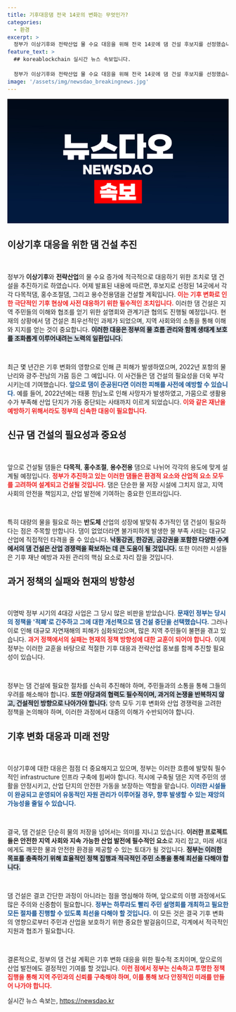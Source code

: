 ```yaml
---
title: 기후대응댐 전국 14곳의 변화는 무엇인가?
categories:
  - 환경
excerpt: >
  정부가 이상기후와 전략산업 물 수요 대응을 위해 전국 14곳에 댐 건설 후보지를 선정했습니다. 피해 방지와 산업 경쟁력 확보를 위한 중요한 결정이며, 주민 설명회를 조속히 개최해야 합니다. 기후 변화에 대응할 강력한 수단이 될 것으로 기대됩니다.
feature_text: >
  ## koreablockchain 실시간 뉴스 속보입니다.

  정부가 이상기후와 전략산업 물 수요 대응을 위해 전국 14곳에 댐 건설 후보지를 선정했습니다. 피해 방지와 산업 경쟁력 확보를 위한 중요한 결정이며, 주민 설명회를 조속히 개최해야 합니다. 기후 변화에 대응할 강력한 수단이 될 것으로 기대됩니다.
image: '/assets/img/newsdao_breakingnews.jpg'
---
```


<p><img src="/assets/img/newsdao_breakingnews.jpg" alt="koreablockchain 속보" /></p>

<h2 data-ke-size="size26">이상기후 대응을 위한 댐 건설 추진</h2>

<p data-ke-size="size16">&nbsp;</p>  

<p>정부가 <b>이상기후</b>와 <b>전략산업</b>의 물 수요 증가에 적극적으로 대응하기 위한 조치로 댐 건설을 추진하기로 하였습니다. 어제 발표된 내용에 따르면, 후보지로 선정된 14곳에서 각각 다목적댐, 홍수조절댐, 그리고 용수전용댐을 건설할 계획입니다. <b><span style="color: #ee2323;">이는 기후 변화로 인한 극단적인 기후 현상에 사전 대응하기 위한 필수적인 조치입니다.</span></b> 이러한 댐 건설은 지역 주민들의 이해와 협조를 얻기 위한 설명회와 관계기관 협의도 진행될 예정입니다. 현재의 상황에서 댐 건설은 최우선적인 과제가 되었으며, 지역 사회와의 소통을 통해 이해와 지지를 얻는 것이 중요합니다. <b><span style="background-color: #21538527;">이러한 대응은 정부의 물 흐름 관리와 함께 생태계 보호를 조화롭게 이루어내려는 노력의 일환입니다.</span></b> </p>

<p data-ke-size="size16">&nbsp;</p>  

<p>최근 몇 년간은 기후 변화의 영향으로 인해 큰 피해가 발생하였으며, 2022년 포항의 물난리와 광주·전남의 가뭄 등은 그 예입니다. 이 사건들은 댐 건설의 필요성을 더욱 부각시키는데 기여했습니다. <b><span style="color: #1a5490;">앞으로 댐이 준공된다면 이러한 피해를 사전에 예방할 수 있습니다.</span></b> 예를 들어, 2022년에는 태풍 힌남노로 인해 사망자가 발생하였고, 가뭄으로 생활용수가 부족해 산업 단지가 가동 중단되는 사태까지 이르게 되었습니다. <b><span style="color: #ee2323;">이와 같은 재난을 예방하기 위해서라도 정부의 신속한 대응이 필요합니다.</span></b> </p>

<h2 data-ke-size="size26">신규 댐 건설의 필요성과 중요성</h2>

<p data-ke-size="size16">&nbsp;</p>  

<p>앞으로 건설될 댐들은 <b>다목적</b>, <b>홍수조절</b>, <b>용수전용</b> 댐으로 나뉘어 각각의 용도에 맞게 설계될 예정입니다. <b><span style="color: #ee2323;">정부가 추진하고 있는 이러한 댐들은 환경적 요소와 산업적 요소 모두를 고려하여 설계되고 건설될 것입니다.</span></b> 댐은 단순한 물 저장 시설에 그치지 않고, 지역 사회의 안전을 책임지고, 산업 발전에 기여하는 중요한 인프라입니다. </p>

<p data-ke-size="size16">&nbsp;</p>  

<p>특히 대량의 물을 필요로 하는 <b>반도체</b> 산업의 성장에 발맞춰 추가적인 댐 건설이 필요하다는 점은 주목할 만합니다. 댐이 없었더라면 불가피하게 발생한 물 부족 사태는 대규모 산업에 직접적인 타격을 줄 수 있습니다. <b><span style="background-color: #21538527;">낙동강권, 한강권, 금강권을 포함한 다양한 수계에서의 댐 건설은 산업 경쟁력을 확보하는 데 큰 도움이 될 것입니다.</span></b> 또한 이러한 시설들은 기후 재난 예방과 자원 관리의 핵심 요소로 자리 잡을 것입니다. </p>

<h2 data-ke-size="size26">과거 정책의 실패와 현재의 방향성</h2>

<p data-ke-size="size16">&nbsp;</p>  

<p>이명박 정부 시기의 4대강 사업은 그 당시 많은 비판을 받았습니다. <b><span style="color: #1a5490;">문재인 정부는 당시의 정책을 '적폐'로 간주하고 그에 대한 개선책으로 댐 건설 중단을 선택했습니다.</span></b> 그러나 이로 인해 대규모 자연재해의 피해가 심화되었으며, 많은 지역 주민들이 불편을 겪고 있습니다. <b><span style="color: #ee2323;">과거 정책에서의 실패는 현재의 정책 방향성에 대한 교훈이 되어야 합니다.</span></b> 이제 정부는 이러한 교훈을 바탕으로 적절한 기후 대응과 전략산업 홍보를 함께 추진할 필요성이 있습니다. </p>

<p data-ke-size="size16">&nbsp;</p>  

<p>정부는 댐 건설에 필요한 절차를 신속히 추진해야 하며, 주민들과의 소통을 통해 그들의 우려를 해소해야 합니다. <b><span style="background-color: #21538527;">또한 야당과의 협력도 필수적이며, 과거의 논쟁을 반복하지 않고, 건설적인 방향으로 나아가야 합니다.</span></b> 양측 모두 기후 변화와 산업 경쟁력을 고려한 정책을 논의해야 하며, 이러한 과정에서 대중의 이해가 수반되어야 합니다. </p>

<h2 data-ke-size="size26">기후 변화 대응과 미래 전망</h2>

<p data-ke-size="size16">&nbsp;</p>  

<p>이상기후에 대한 대응은 점점 더 중요해지고 있으며, 정부는 이러한 흐름에 발맞춰 필수적인 infrastructure 인프라 구축에 힘써야 합니다. 적시에 구축될 댐은 지역 주민의 생활을 안정시키고, 산업 단지의 안전한 가동을 보장하는 역할을 맡습니다. <b><span style="color: #1a5490;">이러한 시설들이 완공되고 운영되어 유동적인 자원 관리가 이루어질 경우, 향후 발생할 수 있는 재앙의 가능성을 줄일 수 있습니다.</span></b> </p>

<p data-ke-size="size16">&nbsp;</p>  

<p>결국, 댐 건설은 단순히 물의 저장을 넘어서는 의미를 지니고 있습니다. <b>이러한 프로젝트들은 안전한 지역 사회와 지속 가능한 산업 발전에 필수적인 요소</b>로 자리 잡고, 미래 세대에게도 깨끗한 물과 안전한 환경을 제공할 수 있는 토대가 될 것입니다. <b><span style="background-color: #21538527;">정부는 이러한 목표를 충족하기 위해 효율적인 정책 집행과 적극적인 주민 소통을 통해 최선을 다해야 합니다.</span></b> </p>

<p data-ke-size="size16">&nbsp;</p>  

<p>댐 건설은 결코 간단한 과정이 아니라는 점을 명심해야 하며, 앞으로의 이행 과정에서도 많은 주의와 신중함이 필요합니다. <b><span style="color: #1a5490;">정부는 하루라도 빨리 주민 설명회를 개최하고 필요한 모든 절차를 진행할 수 있도록 최선을 다해야 할 것입니다.</span></b> 이 모든 것은 결국 기후 변화의 영향으로부터 주민과 산업을 보호하기 위한 중요한 발걸음이므로, 각계에서 적극적인 지원과 협조가 필요합니다. </p>

<p data-ke-size="size16">&nbsp;</p>  

<p>결론적으로, 정부의 댐 건설 계획은 기후 변화 대응을 위한 필수적 조치이며, 앞으로의 산업 발전에도 결정적인 기여를 할 것입니다. <b><span style="color: #ee2323;">이런 점에서 정부는 신속하고 투명한 정책 집행을 통해 지역 주민과의 신뢰를 구축해야 하며, 이를 통해 보다 안정적인 미래를 만들어 나가야 합니다.</span></b></p>
실시간 뉴스 속보는, <a href="https://newsdao.kr" rel="dofollow">https://newsdao.kr</a>


